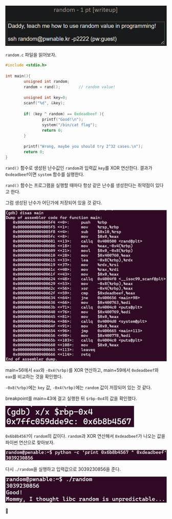 ![](Attachments/4BC2909A-970C-4EE0-A9D4-E774A470FAB4.png)

`random.c` 파일을 읽어보자.

```c
#include <stdio.h>

int main(){
        unsigned int random;
        random = rand();        // random value!

        unsigned int key=0;
        scanf("%d", &key);

        if( (key ^ random) == 0xdeadbeef ){
                printf("Good!\n");
                system("/bin/cat flag");
                return 0;
        }

        printf("Wrong, maybe you should try 2^32 cases.\n");
        return 0;
}
```

`rand()` 함수로 생성된 난수값인 `random`과 입력값 `key`를 XOR 연산한다.
결과가 `0xdeadbeef`이면 `system` 함수를 실행한다.

`rand()` 함수는 프로그램을 실행할 때마다 항상 같은 난수를 생성한다는 취약점이 있다고 한다.

그럼 생성된 난수가 어딘가에 저장되어 있을 것 같다.

![](Attachments/05BED8BE-90F1-4D92-B748-B2588DEA6F56.png)

main+56에서 `eax`와 `-0x4(%rbp)`를 XOR 연산하고, main+59에서 `0xdeadbeef`와 `eax`를 비교하는 것을 확인했다.

`-0x8(%rbp)`에는 `key` 값, `-0x4(%rbp)`에는 `random` 값이 저장되어 있는 것 같다.

breakpoint를 main+43에 걸고 실행한 뒤 `$rbp-0x4`의 값을 확인했다.

![](Attachments/720BA09B-72B5-497A-9537-D51690181A1F.png)

`0x6b8b4567`이 `random`의 값이다.
`random`과 XOR 연산해서 `0xdeadbeef`가 나오는 값을 파이썬 연산으로 찾아보자.

![](Attachments/4E95727C-D2F0-46B6-8D6B-A4D1AA8A6230.png)

다시 `./random`을 실행하고 입력값으로 3039230856을 준다.

![](Attachments/D1A1F4AB-EEBF-441A-B72C-9FEDB5BE0F8A.png)

🚩